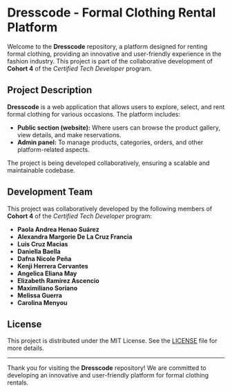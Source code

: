 # Dresscode - Formal Clothing Rental Platform

Welcome to the **Dresscode** repository, a platform designed for renting formal clothing, providing an innovative and user-friendly experience in the fashion industry. This project is part of the collaborative development of **Cohort 4** of the *Certified Tech Developer* program.

## Project Description

**Dresscode** is a web application that allows users to explore, select, and rent formal clothing for various occasions. The platform includes:
- **Public section (website):** Where users can browse the product gallery, view details, and make reservations.
- **Admin panel:** To manage products, categories, orders, and other platform-related aspects.

The project is being developed collaboratively, ensuring a scalable and maintainable codebase.

## Development Team

This project was collaboratively developed by the following members of **Cohort 4** of the *Certified Tech Developer* program:

- **Paola Andrea Henao Suárez**
- **Alexandra Margorie De La Cruz Francia**
- **Luis Cruz Macias**
- **Daniella Baella**
- **Dafna Nicole Peña**
- **Kenji Herrera Cervantes**
- **Angelica Eliana May**
- **Elizabeth Ramírez Ascencio**
- **Maximiliano Soriano**
- **Melissa Guerra**
- **Carolina Menyou**

## License

This project is distributed under the MIT License. See the [LICENSE](LICENSE) file for more details.

---

Thank you for visiting the **Dresscode** repository! We are committed to developing an innovative and user-friendly platform for formal clothing rentals.
